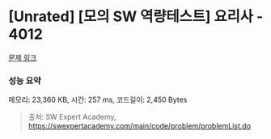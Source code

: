 # [Unrated] [모의 SW 역량테스트] 요리사 - 4012 

[문제 링크](https://swexpertacademy.com/main/code/problem/problemDetail.do?contestProbId=AWIeUtVakTMDFAVH) 

### 성능 요약

메모리: 23,360 KB, 시간: 257 ms, 코드길이: 2,450 Bytes



> 출처: SW Expert Academy, https://swexpertacademy.com/main/code/problem/problemList.do